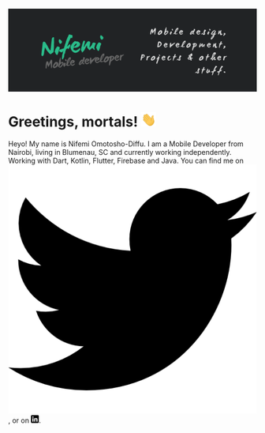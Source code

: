 [![Header](https://raw.githubusercontent.com/thenifemi/thenifemi/master/Nifemi_header.png "Header")](https://www.linkedin.com/in/nifemii)

# Greetings, mortals! <img src="https://raw.githubusercontent.com/thenifemi/thenifemi/master/wave.gif" width="30px">

Heyo! My name is Nifemi Omotosho-Diffu. I am a Mobile Developer from Nairobi, living in Blumenau, SC and currently working independently. Working with Dart, Kotlin, Flutter, Firebase and Java. You can find me on [![Twitter](https://raw.githubusercontent.com/thenifemi/thenifemi/master/twitter.png)](https://twitter.com/thenifemii), or on [![LinkedIn](https://raw.githubusercontent.com/thenifemi/thenifemi/master/linkedin-3-16.png)](https://www.linkedin.com/in/nifemii).

<!-- Icons made by <a href="https://www.flaticon.com/authors/pixel-perfect" title="Pixel perfect">Pixel perfect</a> from <a href="https://www.flaticon.com/" title="Flaticon"> www.flaticon.com</a> -->


